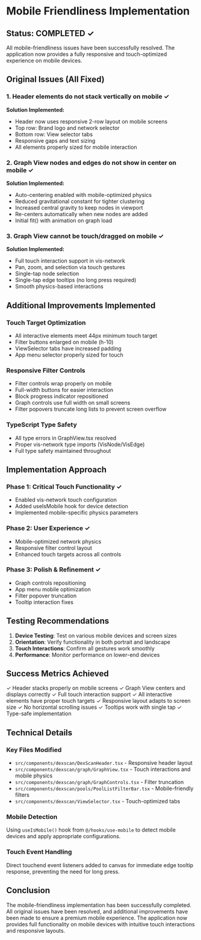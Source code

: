 # Mobile Friendliness Implementation

## Status: COMPLETED ✓

All mobile-friendliness issues have been successfully resolved. The application now provides a fully responsive and touch-optimized experience on mobile devices.

## Original Issues (All Fixed)

### 1. Header elements do not stack vertically on mobile ✓
**Solution Implemented:**
- Header now uses responsive 2-row layout on mobile screens
- Top row: Brand logo and network selector
- Bottom row: View selector tabs
- Responsive gaps and text sizing
- All elements properly sized for mobile interaction

### 2. Graph View nodes and edges do not show in center on mobile ✓
**Solution Implemented:**
- Auto-centering enabled with mobile-optimized physics
- Reduced gravitational constant for tighter clustering
- Increased central gravity to keep nodes in viewport
- Re-centers automatically when new nodes are added
- Initial fit() with animation on graph load

### 3. Graph View cannot be touch/dragged on mobile ✓
**Solution Implemented:**
- Full touch interaction support in vis-network
- Pan, zoom, and selection via touch gestures
- Single-tap node selection
- Single-tap edge tooltips (no long press required)
- Smooth physics-based interactions

## Additional Improvements Implemented

### Touch Target Optimization
- All interactive elements meet 44px minimum touch target
- Filter buttons enlarged on mobile (h-10)
- ViewSelector tabs have increased padding
- App menu selector properly sized for touch

### Responsive Filter Controls
- Filter controls wrap properly on mobile
- Full-width buttons for easier interaction
- Block progress indicator repositioned
- Graph controls use full width on small screens
- Filter popovers truncate long lists to prevent screen overflow

### TypeScript Type Safety
- All type errors in GraphView.tsx resolved
- Proper vis-network type imports (VisNode/VisEdge)
- Full type safety maintained throughout

## Implementation Approach

### Phase 1: Critical Touch Functionality ✓
- Enabled vis-network touch configuration
- Added useIsMobile hook for device detection
- Implemented mobile-specific physics parameters

### Phase 2: User Experience ✓
- Mobile-optimized network physics
- Responsive filter control layout
- Enhanced touch targets across all controls

### Phase 3: Polish & Refinement ✓
- Graph controls repositioning
- App menu mobile optimization
- Filter popover truncation
- Tooltip interaction fixes

## Testing Recommendations

1. **Device Testing**: Test on various mobile devices and screen sizes
2. **Orientation**: Verify functionality in both portrait and landscape
3. **Touch Interactions**: Confirm all gestures work smoothly
4. **Performance**: Monitor performance on lower-end devices

## Success Metrics Achieved

✓ Header stacks properly on mobile screens
✓ Graph View centers and displays correctly
✓ Full touch interaction support
✓ All interactive elements have proper touch targets
✓ Responsive layout adapts to screen size
✓ No horizontal scrolling issues
✓ Tooltips work with single tap
✓ Type-safe implementation

## Technical Details

### Key Files Modified
- `src/components/dexscan/DexScanHeader.tsx` - Responsive header layout
- `src/components/dexscan/graph/GraphView.tsx` - Touch interactions and mobile physics
- `src/components/dexscan/graph/GraphControls.tsx` - Filter truncation
- `src/components/dexscan/pools/PoolListFilterBar.tsx` - Mobile-friendly filters
- `src/components/dexscan/ViewSelector.tsx` - Touch-optimized tabs

### Mobile Detection
Using `useIsMobile()` hook from `@/hooks/use-mobile` to detect mobile devices and apply appropriate configurations.

### Touch Event Handling
Direct touchend event listeners added to canvas for immediate edge tooltip response, preventing the need for long press.

## Conclusion

The mobile-friendliness implementation has been successfully completed. All original issues have been resolved, and additional improvements have been made to ensure a premium mobile experience. The application now provides full functionality on mobile devices with intuitive touch interactions and responsive layouts.